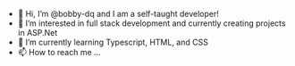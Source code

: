 - 👋 Hi, I’m @bobby-dq and I am a self-taught developer!
- 👀 I’m interested in full stack development and currently creating projects in ASP.Net
- 🌱 I’m currently learning Typescript, HTML, and CSS
- 📫 How to reach me ...

